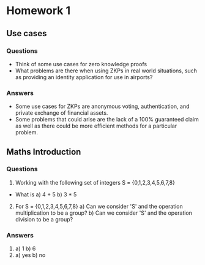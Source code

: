 # Homework 1

## Use cases
### Questions
- Think of some use cases for zero knowledge proofs
- What problems are there when using ZKPs in real world situations, such as providing an identity application for use in airports?
### Answers
- Some use cases for ZKPs are anonymous voting, authentication, and private exchange of financial assets.
- Some problems that could arise are the lack of a 100% guaranteed claim as well as there could be more efficient methods for a particular problem.

## Maths Introduction
### Questions
1. Working with the following set of integers S = {0,1,2,3,4,5,6,7,8}
- What is 
    a) 4 + 5
    b) 3 * 5
2. For S = {0,1,2,3,4,5,6,7,8}
    a) Can we consider 'S' and the operation multiplication to be a group?
    b) Can we consider 'S' and the operation division to be a group?
### Answers
1. a) 1 b) 6
2. a) yes b) no 